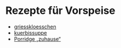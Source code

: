 Rezepte für Vorspeise
=====================

* [griesskloesschen](griesskloesschen.md)
* [kuerbissuppe](kuerbissuppe.md)
* [Porridge „zuhause“](Porridge.txt)
